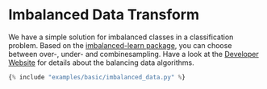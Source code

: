 <h1>Imbalanced Data Transform</h1>
<div class="photon-docu-header">
    <p>
        We have a simple solution for imbalanced classes in a classification problem. 
    Based on the <a href="https://imbalanced-learn.readthedocs.io/en/stable/index.html" target="_blank"> 
    imbalanced-learn package</a>, you can choose between over-, under- and combinesampling. 
    Have a look at the <a href="https://imbalanced-learn.readthedocs.io/en/stable/index.html" target="_blank"> Developer Website</a> for
        details  about the balancing data algorithms. 
    </p>
</div>

``` python hl_lines="32-34"
{% include "examples/basic/imbalanced_data.py" %} 
```

